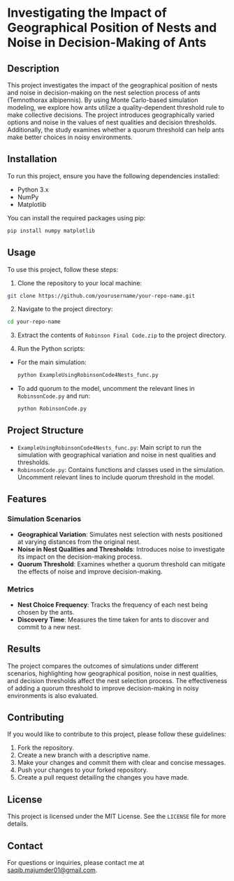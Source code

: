 # Investigating the Impact of Geographical Position of Nests and Noise in Decision-Making of Ants

## Description

This project investigates the impact of the geographical position of nests and noise in decision-making on the nest selection process of ants (Temnothorax albipennis). By using Monte Carlo-based simulation modeling, we explore how ants utilize a quality-dependent threshold rule to make collective decisions. The project introduces geographically varied options and noise in the values of nest qualities and decision thresholds. Additionally, the study examines whether a quorum threshold can help ants make better choices in noisy environments.

## Installation

To run this project, ensure you have the following dependencies installed:

- Python 3.x
- NumPy
- Matplotlib

You can install the required packages using pip:

```bash
pip install numpy matplotlib
```

## Usage

To use this project, follow these steps:

1. Clone the repository to your local machine:

```bash
git clone https://github.com/yourusername/your-repo-name.git
```

2. Navigate to the project directory:

```bash
cd your-repo-name
```

3. Extract the contents of `Robinson Final Code.zip` to the project directory.

4. Run the Python scripts:

- For the main simulation:
  ```bash
  python ExampleUsingRobinsonCode4Nests_func.py
  ```

- To add quorum to the model, uncomment the relevant lines in `RobinsonCode.py` and run:
  ```bash
  python RobinsonCode.py
  ```

## Project Structure

- `ExampleUsingRobinsonCode4Nests_func.py`: Main script to run the simulation with geographical variation and noise in nest qualities and thresholds.
- `RobinsonCode.py`: Contains functions and classes used in the simulation. Uncomment relevant lines to include quorum threshold in the model.

## Features

### Simulation Scenarios

- **Geographical Variation**: Simulates nest selection with nests positioned at varying distances from the original nest.
- **Noise in Nest Qualities and Thresholds**: Introduces noise to investigate its impact on the decision-making process.
- **Quorum Threshold**: Examines whether a quorum threshold can mitigate the effects of noise and improve decision-making.

### Metrics

- **Nest Choice Frequency**: Tracks the frequency of each nest being chosen by the ants.
- **Discovery Time**: Measures the time taken for ants to discover and commit to a new nest.

## Results

The project compares the outcomes of simulations under different scenarios, highlighting how geographical position, noise in nest qualities, and decision thresholds affect the nest selection process. The effectiveness of adding a quorum threshold to improve decision-making in noisy environments is also evaluated.

## Contributing

If you would like to contribute to this project, please follow these guidelines:

1. Fork the repository.
2. Create a new branch with a descriptive name.
3. Make your changes and commit them with clear and concise messages.
4. Push your changes to your forked repository.
5. Create a pull request detailing the changes you have made.

## License

This project is licensed under the MIT License. See the `LICENSE` file for more details.

## Contact

For questions or inquiries, please contact me at saqib.majumder01@gmail.com.
